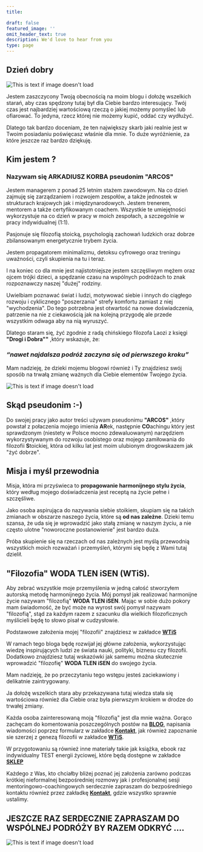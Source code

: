 ```yaml
---
title:

draft: false
featured_image: ''
omit_header_text: true
description: We'd love to hear from you
type: page
---
```


## **Dzień dobry**

![This is text if image doesn't load](/images/WTiS_arcos.png "")

Jestem zaszczycony Twoją obecnością na moim blogu i dołożę wszelkich starań, aby czas spędzony tutaj był dla Ciebie bardzo interesujący. Twój czas jest najbardziej wartościową rzeczą o jakiej możemy pomyśleć lub ofiarować. To jedyna, rzecz której nie możemy kupić, oddać czy wydłużyć. 

Dlatego tak bardzo doceniam, że ten największy skarb jaki realnie jest w Twoim posiadaniu poświęcasz właśnie dla mnie. To duże wyróżnienie, za które jeszcze raz bardzo dziękuję.

## **Kim jestem ?**

### Nazywam się ARKADIUSZ KORBA pseudonim "ARCOS"


Jestem managerem z ponad 25 letnim stażem zawodowym. Na co dzień zajmuję się zarządzaniem i rozwojem zespołów, a także jednostek w strukturach krajowych jak i międzynarodowych. Jestem trenerem, mentorem a także certyfikowanym coachem. Wszystkie te umiejętności wykorzystuje na co dzień w pracy w moich zespołach, a szczegolnie w pracy indywidualnej (1:1).

Pasjonuje się filozofią stoicką, psychologią zachowań ludzkich oraz dobrze zbilansowanym energetycznie trybem życia. 

Jestem propagatorem minimalizmu, detoksu cyfrowego oraz treningu uważności, czyli skupienia na tu i teraz.

I na koniec co dla mnie jest najistotniejsze jestem szczęśliwym mężem oraz ojcem trójki dzieci, a spędzanie czasu na wspólnych podróżach to znak rozpoznawczy naszej "dużej" rodziny.

Uwielbiam poznawać świat i ludzi, motywować siebie i innych do ciągłego rozwoju i cyklicznego "poszerzania" strefy komfortu zamiast z niej "wychodzenia". Do tego potrzebna jest otwartość na nowe doświadczenia, patrzenie na nie z ciekawością jak na kolejną przygodę ale przede wszystkim odwaga aby na nią wyruszyć.

Dlatego staram się, żyć zgodnie z radą chińskiego filozofa Laozi z księgi **"Drogi i Dobra""** ,który wskazuje, że: 

### *“nawet najdalsza podróż zaczyna się od pierwszego kroku”*

Mam nadzieję, że dzieki mojemu blogowi również i Ty znajdziesz swój sposób na trwałą zmianę ważnych dla Ciebie  elementów Twojego życia. 

![This is text if image doesn't load](/images/arek.jpg "")


## **Skąd pseudonim :-)**

Do swojej pracy jako autor treści używam pseudonimu **"ARCOS"** ,który powstał z połaczenia mojego imienia **AR**ek, następnie **CO**achingu który jest sprawdzonym (niestety w Polsce mocno zdewaluowanym) narzędziem wykorzystywanym do rozwoju osobistego oraz mojego zamiłowania do filozofii **S**toickiej, która od kilku lat jest moim ulubionym drogowskazem jak "żyć dobrze".

## **Misja i myśl przewodnia**

Misja, która mi przyświeca to **propagowanie harmonijnego stylu życia**, który według mojego doświadczenia jest receptą na życie pełne i szczęśliwe. 

Jako osoba aspirująca do nazywania siebie stoikiem, skupiam się na takich zmianach w obszarze naszego życia, które są **od nas zależne**. Dzieki temu szansa, że uda się je wprowadzić jako stałą zmianę w naszym życiu, a nie często ulotne "noworoczne postanowienie" jest bardzo duża. 

Próba skupienie się na rzeczach od nas zależnych jest myślą przewodnią wszystkich moich rozważań i przemyśleń, którymi się będę z Wami tutaj dzielił.

## **"Filozofia" WODA TLEN iSEN (WTiS)**. 
Aby zebrać wszystkie moje przemyślenia w jedną całość stworzyłem autorską metodę harmonijnego życia. Mój pomysł jak realizować harmonijne życie nazywam "filozofią" **WODA TLEN iSEN**. Mając w sobie dużo pokory mam świadomość, że być może na wyrost swój pomysł nazywam "filozofią", stąd za każdym razem z szacunku dla wielkich filozoficznych myślicieli będę to słowo pisał w cudzysłowie.

Podstawowe założenia mojej "filozofii" znajdziesz w zakładce **[WTiS](/wtis)**

W ramach tego bloga będę rozwijał jej główne założenia, wykorzystując wiedzę inspirujących ludzi ze świata nauki, polityki, biznesu czy filozofii. Dodatkowo znajdziesz tutaj wskazówki jak samemu można skutecznie wprowadzić "filozofię" **WODA TLEN iSEN** do swojego życia.

Mam nadzieję, że po przeczytaniu tego wstępu jesteś zaciekawiony i delikatnie zaintrygowany.

Ja dołożę wszelkich stara aby przekazywana tutaj wiedza stała się wartościowa również dla Ciebie oraz była pierwszym krokiem w drodze do trwałej zmiany.

Każda osoba zainteresowaną moją "filozofią" jest dla mnie ważna. Gorąco zachęcam do komentowania poszczególnych postów na **[BLOG](/post)**, napisania wiadomości poprzez formularz w zakładce **[Kontakt](/contact)**, jak również zapoznanie sie szerzej z genezą filozofii w zakładce **[WTiS](/wtis)**. 

W przygotowaniu są również inne materiały takie jak książka, ebook raz indywidualny TEST energii życiowej, które będą dostępne w zakładce **[SKLEP](/sklep)**

Każdego z Was, kto chciałby bliżej poznać jej założenia zarówno podczas krótkiej nieformalnej bezpośredniej rozmowy jak i profesjonalnej sesji mentoringowo-coachingowych serdecznie zapraszam do bezpośredniego kontaktu również przez zakładkę **[Kontakt](/contact)**, gdzie wszystko sprawnie ustalimy.

## JESZCZE RAZ SERDECZNIE ZAPRASZAM DO WSPÓLNEJ PODRÓŻY BY RAZEM ODKRYĆ ....

![This is text if image doesn't load](/images/3filary.jpg "nazwa")